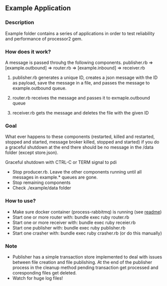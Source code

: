 ## Example Application

### Description

Example folder contains a series of applications in order to test reliability and performance of processor2 gem.

### How does it work?

A message is passed throuhg the following components.
publisher.rb => [example.outbound] => router.rb => [example.inbound] => receiver.rb

1. publisher.rb generates a unique ID, creates a json message with the ID as payload, save the message in a file, and passes the message to example.outbound queue.

2. router.rb receives the message and passes it to exmaple.outbound queue

3. receiver.rb gets the message and deletes the file with the given ID

### Goal
What ever happens to these components (restarted, killed and restarted, stopped and started, message broker killed, stopped and started) if you do a graceful shutdown at the end there should be no message in the /data folder (except store.json).

Graceful shutdown with CTRL-C or TERM signal to pdi
* Stop producer.rb. Leave the other components running until all messages in example.* queues are gone.
* Stop remaining components
* Check ./example/data folder


### How to use?
* Make sure docker container (process-rabbitmq) is running (see [readme](../docker/README.md))
* Start one or more router with: bundle exec ruby router.rb
* Start one or more receiver with: bundle exec ruby receier.rb
* Start one publisher with: bundle exec ruby publisher.rb
* Start one crasher with: bundle exec ruby crasher.rb (or do this manually)

### Note
* Publisher has a simple transaction store implemented to deal with issues between file creation and file publishing. At the end of the publisher process in the cleanup method pending transaction get processed and coresponding files get deleted.
* Watch for huge log files!
